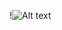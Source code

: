 !![Alt text](https://venturebeat.com/wp-content/uploads/2019/06/pytorch-e1576624094357.jpg?w=1200&strip=all)
